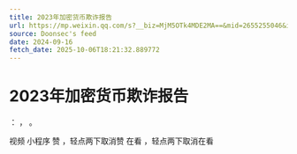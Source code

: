 ```yaml
---
title: 2023年加密货币欺诈报告
url: https://mp.weixin.qq.com/s?__biz=MjM5OTk4MDE2MA==&mid=2655255046&idx=8&sn=e76fd169a640ea59807f288ede571f5e
source: Doonsec's feed
date: 2024-09-16
fetch_date: 2025-10-06T18:21:32.889772
---
```


# 2023年加密货币欺诈报告

：
，
。

视频
小程序
赞
，轻点两下取消赞
在看
，轻点两下取消在看